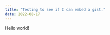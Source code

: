 ```yaml
---
title: "Testing to see if I can embed a gist."
date: 2022-08-17
---
```


<html>
<script src="https://gist.github.com/richardtvu/c129b2df688efabf98990814c6bf3962.js"></script>
</html>

Hello world!

<script src="https://gist.github.com/richardtvu/34477477c4f12a667cadad680bd2bcf5.js"></script>